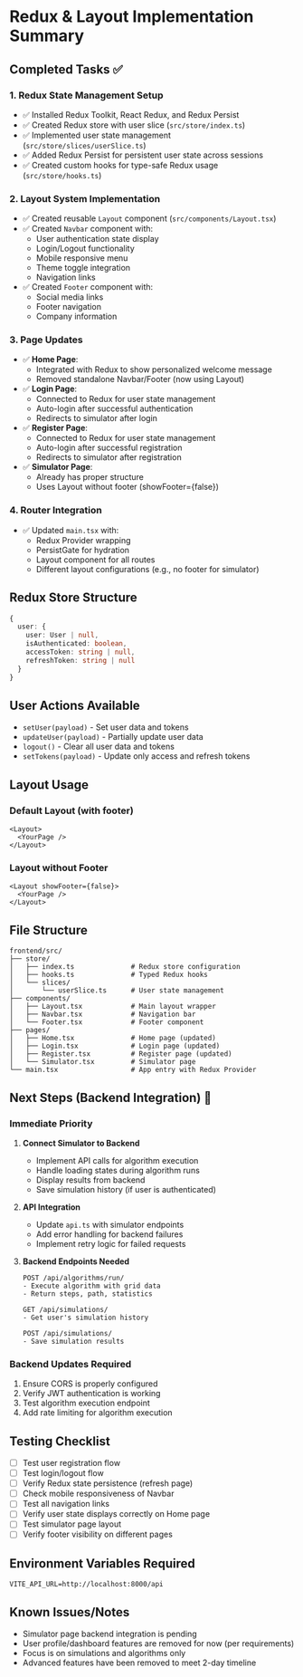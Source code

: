# Redux & Layout Implementation Summary

## Completed Tasks ✅

### 1. Redux State Management Setup

- ✅ Installed Redux Toolkit, React Redux, and Redux Persist
- ✅ Created Redux store with user slice (`src/store/index.ts`)
- ✅ Implemented user state management (`src/store/slices/userSlice.ts`)
- ✅ Added Redux Persist for persistent user state across sessions
- ✅ Created custom hooks for type-safe Redux usage (`src/store/hooks.ts`)

### 2. Layout System Implementation

- ✅ Created reusable `Layout` component (`src/components/Layout.tsx`)
- ✅ Created `Navbar` component with:
  - User authentication state display
  - Login/Logout functionality
  - Mobile responsive menu
  - Theme toggle integration
  - Navigation links
- ✅ Created `Footer` component with:
  - Social media links
  - Footer navigation
  - Company information

### 3. Page Updates

- ✅ **Home Page**:
  - Integrated with Redux to show personalized welcome message
  - Removed standalone Navbar/Footer (now using Layout)
- ✅ **Login Page**:
  - Connected to Redux for user state management
  - Auto-login after successful authentication
  - Redirects to simulator after login
- ✅ **Register Page**:
  - Connected to Redux for user state management
  - Auto-login after successful registration
  - Redirects to simulator after registration
- ✅ **Simulator Page**:
  - Already has proper structure
  - Uses Layout without footer (showFooter={false})

### 4. Router Integration

- ✅ Updated `main.tsx` with:
  - Redux Provider wrapping
  - PersistGate for hydration
  - Layout component for all routes
  - Different layout configurations (e.g., no footer for simulator)

## Redux Store Structure

```typescript
{
  user: {
    user: User | null,
    isAuthenticated: boolean,
    accessToken: string | null,
    refreshToken: string | null
  }
}
```

## User Actions Available

- `setUser(payload)` - Set user data and tokens
- `updateUser(payload)` - Partially update user data
- `logout()` - Clear all user data and tokens
- `setTokens(payload)` - Update only access and refresh tokens

## Layout Usage

### Default Layout (with footer)

```tsx
<Layout>
  <YourPage />
</Layout>
```

### Layout without Footer

```tsx
<Layout showFooter={false}>
  <YourPage />
</Layout>
```

## File Structure

```
frontend/src/
├── store/
│   ├── index.ts              # Redux store configuration
│   ├── hooks.ts              # Typed Redux hooks
│   └── slices/
│       └── userSlice.ts      # User state management
├── components/
│   ├── Layout.tsx            # Main layout wrapper
│   ├── Navbar.tsx            # Navigation bar
│   └── Footer.tsx            # Footer component
├── pages/
│   ├── Home.tsx              # Home page (updated)
│   ├── Login.tsx             # Login page (updated)
│   ├── Register.tsx          # Register page (updated)
│   └── Simulator.tsx         # Simulator page
└── main.tsx                  # App entry with Redux Provider
```

## Next Steps (Backend Integration) 🚀

### Immediate Priority

1. **Connect Simulator to Backend**

   - Implement API calls for algorithm execution
   - Handle loading states during algorithm runs
   - Display results from backend
   - Save simulation history (if user is authenticated)

2. **API Integration**

   - Update `api.ts` with simulator endpoints
   - Add error handling for backend failures
   - Implement retry logic for failed requests

3. **Backend Endpoints Needed**

   ```
   POST /api/algorithms/run/
   - Execute algorithm with grid data
   - Return steps, path, statistics

   GET /api/simulations/
   - Get user's simulation history

   POST /api/simulations/
   - Save simulation results
   ```

### Backend Updates Required

1. Ensure CORS is properly configured
2. Verify JWT authentication is working
3. Test algorithm execution endpoint
4. Add rate limiting for algorithm execution

## Testing Checklist

- [ ] Test user registration flow
- [ ] Test login/logout flow
- [ ] Verify Redux state persistence (refresh page)
- [ ] Check mobile responsiveness of Navbar
- [ ] Test all navigation links
- [ ] Verify user state displays correctly on Home page
- [ ] Test simulator page layout
- [ ] Verify footer visibility on different pages

## Environment Variables Required

```env
VITE_API_URL=http://localhost:8000/api
```

## Known Issues/Notes

- Simulator page backend integration is pending
- User profile/dashboard features are removed for now (per requirements)
- Focus is on simulations and algorithms only
- Advanced features have been removed to meet 2-day timeline
